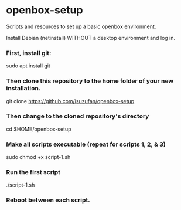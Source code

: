 # openbox-setup
Scripts and resources to set up a basic openbox environment. 

Install Debian (netinstall) WITHOUT a desktop environment and log in. 

### First, install git:
sudo apt install git

### Then clone this repository to the home folder of your new installation.
git clone https://github.com/isuzufan/openbox-setup

### Then change to the cloned repository's directory
cd $HOME/openbox-setup

### Make all scripts executable (repeat for scripts 1, 2, & 3)
sudo chmod +x script-1.sh

### Run the first script
./script-1.sh

### Reboot between each script.

